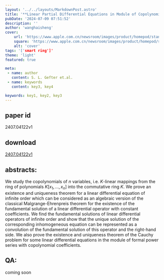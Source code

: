 ```yaml
---
layout: '../../layouts/MarkdownPost.astro'
title: '**Linear Partial Differential Equations in Module of Copolynomials of Several Variables over a Commutative Ring**'
pubDate: '2024-07-09 07:51:52'
description: ''
author: 'wanghaisheng'
cover:
    url: 'https://www.apple.com.cn/newsroom/images/product/homepod/standard/Apple-HomePod-hero-230118_big.jpg.large_2x.jpg'
    square: 'https://www.apple.com.cn/newsroom/images/product/homepod/standard/Apple-HomePod-hero-230118_big.jpg.large_2x.jpg'
    alt: 'cover'
tags: '['smart ring']' 
theme: 'light'
featured: true

meta:
 - name: author
   content: S. L. Gefter et.al.
 - name: keywords
   content: key3, key4

keywords: key1, key2, key3
---
```


## paper id
2407.04122v1
## download
[2407.04122v1](http://arxiv.org/abs/2407.04122v1)
## abstracts:
We study the copolynomials of $n$ variables, i.e. $K$-linear mappings from the ring of polynomials $K[x_1,...,x_n]$ into the commutative ring $K$.   We prove an existence and uniqueness theorem for a linear differential equation of infinite order which can be considered as an algebraic version of the classical Malgrange-Ehrenpreis theorem for the existence of the fundamental solution of a linear differential operator with constant coefficients. We find the fundamental solutions of linear differential operators of infinite order and show that the unique solution of the corresponding inhomogeneous equation can be represented as a convolution of the fundamental solution of this operator and the right-hand side. We also prove the existence and uniqueness theorem of the Cauchy problem for some linear differential equations in the module of formal power series with copolynomial coefficients.
## QA:
coming soon
